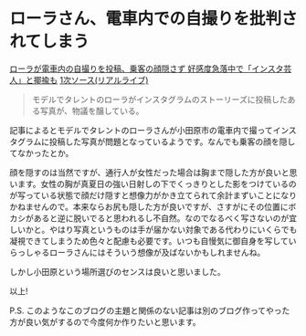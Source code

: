 # ローラさん、電車内での自撮りを批判されてしまう
[ローラが電車内の自撮りを投稿、乗客の顔隠さず 好感度急落中で「インスタ芸人」と揶揄も](http://news.livedoor.com/article/detail/16528545/)
[1次ソース(リアルライブ)](https://npn.co.jp/article/detail/32985490/)

> モデルでタレントのローラがインスタグラムのストーリーズに投稿したある写真が、物議を醸している。

記事によるとモデルでタレントのローラさんが小田原市の電車内で撮ってインスタグラムに投稿した写真が問題となっているようです。なんでも乗客の顔を隠してなかったとか。

顔を隠すのは当然ですが、通行人が女性だった場合は胸まで隠した方が良いと思います。女性の胸が真夏日の強い日射しの下でくっきりとした影をつけているのが写っている状態で顔だけ隠すと想像力がかき立てられて余計まずいことになりかねませんので。本来ならお尻も隠した方が良いですが、さすがにその位置にボカシがあると逆に脱いでると思われるし不自然。なのでなるべく写さないのが宜しいかと。やはり写真というものは手が届かない対象である代わりにいくらでも凝視できてしまうため色々と配慮も必要です。いつも自慢気に御自身を写していらっしゃるローラさんにはそういう想像が及ばないかもしれませんね。

しかし小田原という場所選びのセンスは良いと思いました。

以上!

P.S. このようなこのブログの主題と関係のない記事は別のブログ作ってやった方が良い気がするので今度何か作りたいと思います。
